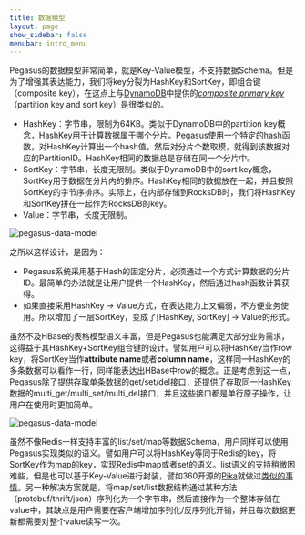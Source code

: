 ```yaml
---
title: 数据模型
layout: page
show_sidebar: false
menubar: intro_menu
---
```


Pegasus的数据模型非常简单，就是Key-Value模型，不支持数据Schema。但是为了增强其表达能力，我们将key分裂为HashKey和SortKey，即组合键（composite key），在这点上与[DynamoDB](https://aws.amazon.com/dynamodb/)中提供的[_composite primary key_](http://docs.aws.amazon.com/amazondynamodb/latest/developerguide/HowItWorks.CoreComponents.html#HowItWorks.CoreComponents.PrimaryKey)（partition key and sort key）是很类似的。
* HashKey：字节串，限制为64KB。类似于DynamoDB中的partition key概念，HashKey用于计算数据属于哪个分片。Pegasus使用一个特定的hash函数，对HashKey计算出一个hash值，然后对分片个数取模，就得到该数据对应的PartitionID。HashKey相同的数据总是存储在同一个分片中。
* SortKey：字节串，长度无限制。类似于DynamoDB中的sort key概念，SortKey用于数据在分片内的排序。HashKey相同的数据放在一起，并且按照SortKey的字节序排序。实际上，在内部存储到RocksDB时，我们将HashKey和SortKey拼在一起作为RocksDB的key。
* Value：字节串，长度无限制。

![pegasus-data-model](https://github.com/XiaoMi/pegasus/blob/master/docs/media-img/pegasus-data-model.png)

之所以这样设计，是因为：
* Pegasus系统采用基于Hash的固定分片，必须通过一个方式计算数据的分片ID。最简单的办法就是让用户提供一个HashKey，然后通过hash函数计算获得。
* 如果直接采用HashKey -> Value方式，在表达能力上又偏弱，不方便业务使用。所以增加了一层SortKey，变成了[HashKey, SortKey] -> Value的形式。

虽然不及HBase的表格模型语义丰富，但是Pegasus也能满足大部分业务需求，这得益于其HashKey+SortKey组合键的设计。譬如用户可以将HashKey当作row key，将SortKey当作**attribute name**或者**column name**，这样同一HashKey的多条数据可以看作一行，同样能表达出HBase中row的概念。正是考虑到这一点，Pegasus除了提供存取单条数据的get/set/del接口，还提供了存取同一HashKey数据的multi_get/multi_set/multi_del接口，并且这些接口都是单行原子操作，让用户在使用时更加简单。

![pegasus-data-model](https://github.com/XiaoMi/pegasus/blob/master/docs/media-img/pegasus-data-model-sample.png)

虽然不像Redis一样支持丰富的list/set/map等数据Schema，用户同样可以使用Pegasus实现类似的语义。譬如用户可以将HashKey等同于Redis的key，将SortKey作为map的key，实现Redis中map或者set的语义。list语义的支持稍微困难些，但是也可以基于Key-Value进行封装，譬如360开源的[Pika](https://github.com/Qihoo360/pika)就做过[类似的事情](https://github.com/Qihoo360/pika/wiki/pika-nemo%E5%BC%95%E6%93%8E%E6%95%B0%E6%8D%AE%E5%AD%98%E5%82%A8%E6%A0%BC%E5%BC%8F#3-list%E7%BB%93%E6%9E%84%E7%9A%84%E5%AD%98%E5%82%A8)。另一种解决方案就是，将map/set/list数据结构通过某种方法（protobuf/thrift/json）序列化为一个字节串，然后直接作为一个整体存储在value中，其缺点是用户需要在客户端增加序列化/反序列化开销，并且每次数据更新都需要对整个value读写一次。

